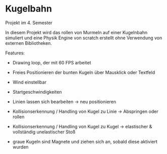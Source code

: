 # Kugelbahn
Projekt im 4. Semester

In diesem Projekt wird das rollen von Murmeln auf einer Kugelnbahn simuliert und eine Physik Engine von scratch erstellt ohne Verwendung von externen Bibliotheken.

Features:
 - Drawing loop, der mit 60 FPS arbeitet
 - Freies Positionieren der bunten Kugeln über Mausklick oder Textfeld
 - Wind einstellbar
 - Startgeschwindigkeiten
 - Linien lassen sich bearbeiten -> neu positionieren
 
 - Kollisionserkennung / Handling von Kugel zu Linie 
                                      -> Abspringen oder rollen
                                      
 - Kollisionserkennung / Handling von Kugel zu Kugel 
                                      -> elastischer & vollständig unelastischer Stoß
 
 - graue Kugeln sind Magnete und ziehen sich an, sobald diese aktiviert wurden
